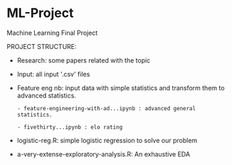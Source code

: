 # ML-Project
Machine Learning Final Project

PROJECT STRUCTURE:


 -  Research: some papers related with the topic
     
 - Input: all input '.csv' files

  - Feature eng nb: input data with simple statistics and transform them to advanced statistics.
  
        - feature-engineering-with-ad...ipynb : advanced general statistics.
  
        - fivethirty...ipynb : elo rating

  - logistic-reg.R: simple logistic regression to solve our problem 
  
  - a-very-extense-exploratory-analysis.R: An exhaustive EDA  
